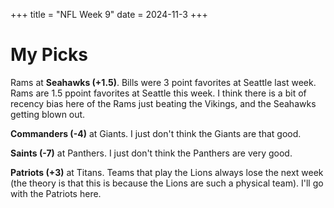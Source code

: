 +++
title = "NFL Week 9"
date = 2024-11-3
+++

# My Picks

Rams at **Seahawks (+1.5)**. Bills were 3 point favorites at Seattle last week. Rams are 1.5 ppoint favorites at Seattle this week. I think there is a bit of recency bias here of the Rams just beating the Vikings, and the Seahawks getting blown out. 

**Commanders (-4)** at Giants. I just don't think the Giants are that good. 

**Saints (-7)** at Panthers. I just don't think the Panthers are very good. 

**Patriots (+3)** at Titans. Teams that play the Lions always lose the next week (the theory is that this is because the Lions are such a physical team). I'll go with the Patriots here. 